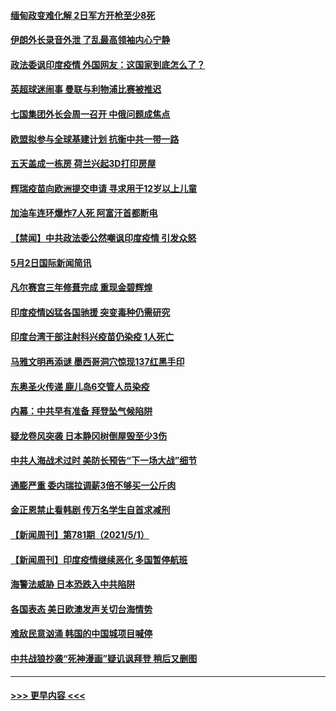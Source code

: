 #### [缅甸政变难化解 2日军方开枪至少8死](../pages/prog202/a103109390.md?t=05031251) 
#### [伊朗外长录音外泄 了乱最高领袖内心宁静](../pages/prog202/a103109379.md?t=05031251) 
#### [政法委讽印度疫情 外国网友：这国家到底怎么了？](../pages/prog202/a103109347.md?t=05031251) 
#### [英超球迷闹事 曼联与利物浦比赛被推迟](../pages/prog202/a103109291.md?t=05031251) 
#### [七国集团外长会周一召开 中俄问题成焦点](../pages/prog202/a103109298.md?t=05031251) 
#### [欧盟拟参与全球基建计划 抗衡中共一带一路](../pages/prog202/a103109256.md?t=05031251) 
#### [五天盖成一栋房 荷兰兴起3D打印房屋](../pages/prog202/a103109281.md?t=05031251) 
#### [辉瑞疫苗向欧洲提交申请 寻求用于12岁以上儿童](../pages/prog202/a103109268.md?t=05031251) 
#### [加油车连环爆炸7人死  阿富汗首都断电](../pages/prog202/a103109258.md?t=05031251) 
#### [【禁闻】中共政法委公然嘲讽印度疫情 引发众怒](../pages/prog202/a103109203.md?t=05031251) 
#### [5月2日国际新闻简讯](../pages/prog202/a103109179.md?t=05031251) 
#### [凡尔赛宫三年修葺完成 重现金碧辉煌](../pages/prog202/a103109177.md?t=05031251) 
#### [印度疫情凶猛各国驰援 突变毒种仍需研究](../pages/prog202/a103109182.md?t=05031251) 
#### [印度台湾干部注射科兴疫苗仍染疫 1人死亡](../pages/prog202/a103109172.md?t=05031251) 
#### [马雅文明再添谜 墨西哥洞穴惊现137红黑手印](../pages/prog202/a103109062.md?t=05031251) 
#### [东奥圣火传递 鹿儿岛6交管人员染疫](../pages/prog202/a103109040.md?t=05031251) 
#### [内幕：中共早有准备 拜登坠气候陷阱](../pages/prog202/a103108911.md?t=05031251) 
#### [疑龙卷风突袭 日本静冈树倒屋毁至少3伤](../pages/prog202/a103108977.md?t=05031251) 
#### [中共人海战术过时 美防长预告“下一场大战”细节](../pages/prog202/a103108984.md?t=05031251) 
#### [通膨严重 委内瑞拉调薪3倍不够买一公斤肉](../pages/prog202/a103108965.md?t=05031251) 
#### [金正恩禁止看韩剧 传万名学生自首求减刑](../pages/prog202/a103108926.md?t=05031251) 
#### [【新闻周刊】第781期（2021/5/1）](../pages/prog202/a103108909.md?t=05031251) 
#### [【新闻周刊】印度疫情继续恶化 多国暂停航班](../pages/prog202/a103108880.md?t=05031251) 
#### [海警法威胁 日本恐跌入中共陷阱](../pages/prog202/a103108085.md?t=05031251) 
#### [各国表态 美日欧澳发声关切台海情势](../pages/prog202/a103108099.md?t=05031251) 
#### [难敌民意汹涌 韩国的中国城项目喊停](../pages/prog202/a103108819.md?t=05031251) 
#### [中共战狼抄袭“死神漫画”疑讥讽拜登 稍后又删图](../pages/prog202/a103108812.md?t=05031251) 

----
#### [ >>> 更早内容 <<< ](../indexes/prog202-earlier.md)
